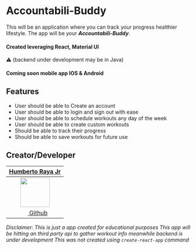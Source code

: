 # Accountabili-Buddy
This will be an application where you can track your progress healthier lifestyle. The app will be your _**Accountabili-Buddy**_.

#### Created leveraging React, Material UI
⚠️ (backend under development may be in Java)

#### Coming soon mobile app IOS & Android



## Features
* User should be able to Create an account
* User should be able to login and sign out with ease
* User should be able to schedule workouts any day of the week
* User should be able to create custom workouts
* Should be able to track their progress
* Should be able to save workouts for future use


## Creator/Developer

| [**Humberto Raya Jr**](https://github.com/hraya) |
| :----------: |
|[<img src="https://avatars3.githubusercontent.com/u/34699553?s=460&v=4" width="80">](https://github.com/hraya) 
|[<img src="https://github.com/favicon.ico" width="15"> Github](https://github.com/hraya) |

*Disclaimer: This is just a app created for educational purposes*
*This app will be hitting an third party api to gather workout info meanwhile backend is under development*
*This was not created using ```create-react-app``` command*